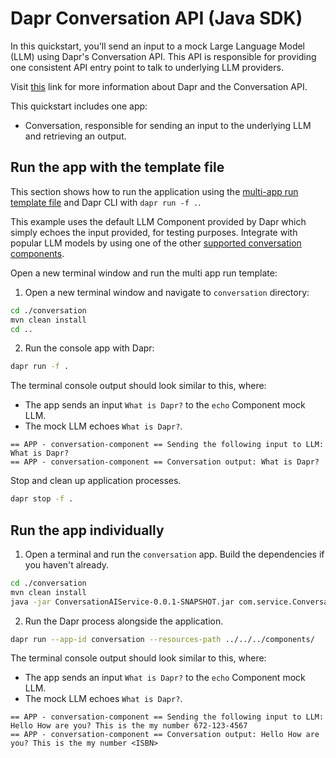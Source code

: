 # Dapr Conversation API (Java SDK)

In this quickstart, you'll send an input to a mock Large Language Model (LLM) using Dapr's Conversation API. This API is responsible for providing one consistent API entry point to talk to underlying LLM providers.

Visit [this](https://docs.dapr.io/developing-applications/building-blocks/conversation/conversation-overview/) link for more information about Dapr and the Conversation API.

This quickstart includes one app:

- Conversation, responsible for sending an input to the underlying LLM and retrieving an output.

## Run the app with the template file

This section shows how to run the application using the [multi-app run template file](https://docs.dapr.io/developing-applications/local-development/multi-app-dapr-run/multi-app-overview/) and Dapr CLI with `dapr run -f .`.  

This example uses the default LLM Component provided by Dapr which simply echoes the input provided, for testing purposes. Integrate with popular LLM models by using one of the other [supported conversation components](https://docs.dapr.io/reference/components-reference/supported-conversation/).

Open a new terminal window and run the multi app run template:

1. Open a new terminal window and navigate to `conversation` directory:

<!-- STEP
name: Install Java dependencies
-->

```bash
cd ./conversation
mvn clean install
cd ..
```

<!-- END_STEP -->

2. Run the console app with Dapr:

<!-- STEP
name: Run multi app run template
expected_stdout_lines:
  - '== APP - conversation-component == Sending the following input to LLM: What is Dapr?'
  - '== APP - conversation-component == Conversation output: What is Dapr?'
expected_stderr_lines:
output_match_mode: substring
match_order: none
background: true
sleep: 15
timeout_seconds: 15
-->

```bash
dapr run -f .
```

The terminal console output should look similar to this, where:

- The app sends an input `What is Dapr?` to the `echo` Component mock LLM.
- The mock LLM echoes `What is Dapr?`.

```text
== APP - conversation-component == Sending the following input to LLM: What is Dapr?
== APP - conversation-component == Conversation output: What is Dapr?
```

<!-- END_STEP -->

Stop and clean up application processes.

<!-- STEP
name: Stop multi-app run
-->

```bash
dapr stop -f .
```

<!-- END_STEP -->

## Run the app individually

1. Open a terminal and run the `conversation` app. Build the dependencies if you haven't already.

```bash
cd ./conversation
mvn clean install
java -jar ConversationAIService-0.0.1-SNAPSHOT.jar com.service.ConversationAIApplication
```

2. Run the Dapr process alongside the application.

```bash
dapr run --app-id conversation --resources-path ../../../components/
```

The terminal console output should look similar to this, where:

- The app sends an input `What is Dapr?` to the `echo` Component mock LLM.
- The mock LLM echoes `What is Dapr?`.

```text
== APP - conversation-component == Sending the following input to LLM: Hello How are you? This is the my number 672-123-4567
== APP - conversation-component == Conversation output: Hello How are you? This is the my number <ISBN>
```